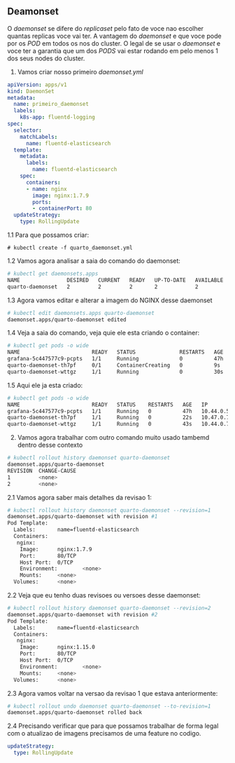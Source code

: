 ## Deamonset

O *daemonset* se difere do *replicaset* pelo fato de voce nao escolher quantas replicas voce vai ter. A vantagem do *daemonset* e que voce pode por os *POD* em todos os nos do cluster. O legal de se usar o *daemonset* e voce ter a garantia que um dos *PODS* vai estar rodando em pelo menos 1 dos seus nodes do cluster.

1.  Vamos criar nosso primeiro *daemonset.yml*

```yml
apiVersion: apps/v1
kind: DaemonSet
metadata:
  name: primeiro_daemonset
  labels:
    k8s-app: fluentd-logging
spec:
  selector:
    matchLabels:
      name: fluentd-elasticsearch
  template:
    metadata:
      labels:
        name: fluentd-elasticsearch
    spec:
      containers:
      - name: nginx
        image: nginx:1.7.9
        ports:
        - containerPort: 80
  updateStrategy:
    type: RollingUpdate
```

1.1 Para que possamos criar:

`# kubectl create -f quarto_daemonset.yml`

1.2 Vamos agora analisar a saia do comando do daemonset:

```bash
# kubectl get daemonsets.apps 
NAME               DESIRED   CURRENT   READY   UP-TO-DATE   AVAILABLE   NODE SELECTOR   AGE
quarto-daemonset   2         2         2       2            2           <none>          4s
```

1.3 Agora vamos editar e alterar a imagem do NGINX desse daemonset

```bash
# kubectl edit daemonsets.apps quarto-daemonset
daemonset.apps/quarto-daemonset edited
```

1.4 Veja a saia do comando, veja quie ele esta criando o container:

```bash
# kubectl get pods -o wide
NAME                       READY   STATUS              RESTARTS   AGE   IP          NODE        NOMINATED NODE   READINESS GATES
grafana-5c447577c9-pcpts   1/1     Running             0          47h   10.44.0.5   k8snode01   <none>           <none>
quarto-daemonset-th7pf     0/1     ContainerCreating   0          9s    <none>      k8snode02   <none>           <none>
quarto-daemonset-wttgz     1/1     Running             0          30s   10.44.0.7   k8snode01   <none>           <none>
```

1.5 Aqui ele ja esta criado:

```bash
# kubectl get pods -o wide
NAME                       READY   STATUS    RESTARTS   AGE   IP          NODE        NOMINATED NODE   READINESS GATES
grafana-5c447577c9-pcpts   1/1     Running   0          47h   10.44.0.5   k8snode01   <none>           <none>
quarto-daemonset-th7pf     1/1     Running   0          22s   10.47.0.7   k8snode02   <none>           <none>
quarto-daemonset-wttgz     1/1     Running   0          43s   10.44.0.7   k8snode01   <none>           <none>
```

2.  Vamos agora trabalhar com outro comando muito usado tambemd dentro desse contexto

```bash
# kubectl rollout history daemonset quarto-daemonset 
daemonset.apps/quarto-daemonset 
REVISION  CHANGE-CAUSE
1         <none>
2         <none>
```

2.1 Vamos agora saber mais detalhes da revisao 1:

```bash
# kubectl rollout history daemonset quarto-daemonset --revision=1
daemonset.apps/quarto-daemonset with revision #1
Pod Template:
  Labels:       name=fluentd-elasticsearch
  Containers:
   nginx:
    Image:      nginx:1.7.9
    Port:       80/TCP
    Host Port:  0/TCP
    Environment:        <none>
    Mounts:     <none>
  Volumes:      <none>
```

2.2 Veja que eu tenho duas revisoes ou versoes desse daemonset:

```bash
# kubectl rollout history daemonset quarto-daemonset --revision=2
daemonset.apps/quarto-daemonset with revision #2
Pod Template:
  Labels:       name=fluentd-elasticsearch
  Containers:
   nginx:
    Image:      nginx:1.15.0
    Port:       80/TCP
    Host Port:  0/TCP
    Environment:        <none>
    Mounts:     <none>
  Volumes:      <none>
```

2.3 Agora vamos voltar na versao da revisao 1 que estava anteriormente:

```bash
# kubectl rollout undo daemonset quarto-daemonset --to-revision=1
daemonset.apps/quarto-daemonset rolled back
```

2.4 Precisando verificar que para que possamos trabalhar de forma legal com o atualizao de imagens precisamos de uma feature no codigo.

```yml
updateStrategy:
  type: RollingUpdate
```
